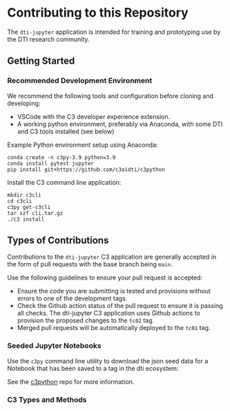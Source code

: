 # Contributing to this Repository

The `dti-jupyter` application is intended for training and prototyping use by the DTI research community.

## Getting Started

### Recommended Development Environment
We recommend the following tools and configuration before cloning and developing:
* VSCode with the C3 developer experience extension.
* A working python environment, preferably via Anaconda, with some DTI and C3 tools installed (see below)

Example Python environment setup using Anaconda:
```
conda create -n c3py-3.9 python=3.9
conda install pytest jupyter
pip install git+https://github.com/c3aidti/c3python
```
Install the C3 command line application:
```
mkdir c3cli
cd c3cli
c3py get-c3cli
tar xzf cli.tar.gz
./c3 install
```

## Types of Contributions
Contributions to the `dti-jupyter` C3 application are generally accepted in the form of pull requests with the base branch being `main`.

Use the following guidelines to ensure your pull request is accepted:
* Ensure the code you are submitting is tested and provisions without errors to one of the development tags.
* Check the Github action status of the pull request to ensure it is passing all checks.  The dti-jupyter C3 application uses Github actions to provision the proposed changes to the `tc02` tag.
* Merged pull requests will be automatically deployed to the `tc01` tag.

### Seeded Jupyter Notebooks

Use the `c3py` command line utility to download the json seed data for a Notebook that has been saved to a tag in the dti ecosystem:

See the [c3python]() repo for more information.

### C3 Types and Methods 
